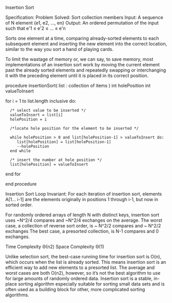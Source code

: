 Insertion Sort

Specification:
Problem Solved: Sort collection members
Input: A sequence of N element {e1, e2, ..., en}
Output: An ordered permutation of the input such that e'1 ≤ e'2 ≤ ... ≤ e'n


Sorts one element at a time, comparing already-sorted elements to each subsequent element and inserting the new element into the correct location, similar to the way you sort a hand of playing cards.

To limit the wastage of memory or, we can say,
to save memory, most implementations of an insertion sort work by moving
the current element past the already sorted elements and repeatedly swapping or interchanging it with the preceding element until it is placed in its
correct position.


procedure insertionSort( list : collection of items )
   int holePosition
   int valueToInsert

   for i = 1 to list.length inclusive do:

      /* select value to be inserted */
      valueToInsert = list[i]
      holePosition = i

      /*locate hole position for the element to be inserted */

      while holePosition > 0 and list[holePosition-1] > valueToInsert do:
         list[holePosition] = list[holePosition-1]
         --holePosition
      end while

      /* insert the number at hole position */
      list[holePosition] = valueToInsert

   end for

end procedure



Insertion Sort Loop Invariant:
For each iteration of insertion sort, elements A[1... i-1] are  the elements originally in positions 1 through i-1, but now in sorted order.

For randomly ordered arrays of length N with distinct keys, insertion sort uses ~N^2/4 compares and ~N^2/4 exchanges on the average.
The worst case, a collection of reverse sort order, is ~ N^2/2 compares and ~ N^2/2 exchanges
The best case, a presorted collection, is N-1 compares and 0 exchanges.

Time Complexity Θ(n2)
Space Complexity Θ(1)

Unlike selection sort, the best-case running time for insertion sort is O(n), which occurs when the list is already sorted. This means insertion sort is an efficient way to add new elements to a presorted list. The average and worst cases are both O(n2), however, so it’s not the best algorithm to use for large amounts of randomly ordered data. Insertion sort is a stable, in-place sorting algorithm especially suitable for sorting small data sets and is often used as a building block for other, more complicated sorting algorithms.
